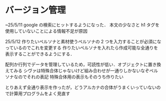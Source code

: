 # バージョン管理

~25/5/11
google の検索にヒットするようになった．
本文の少なさと h1 タグを使用していないことによる情報不足が原因

25/5/12
作りたいペルソナと素材使うペルソナの 2 つを入力することが必須になっているのでこれを変更する
作りたいペルソナを入れたら作成可能な全通りを表示することができるようにする．

配列か行列でデータを管理しているため，可読性が低い．オブジェクトに置き換えてみる
シヴァは特殊合体じゃないけど組み合わせが一通りしかないなぞペルソナなのでそれの表記
特殊合体用の表示もそのうち作りたい

とりあえず全通り表示を作ったが，どうアルカナの合体がうまくいっていないので計算用プログラムをよく見直す
